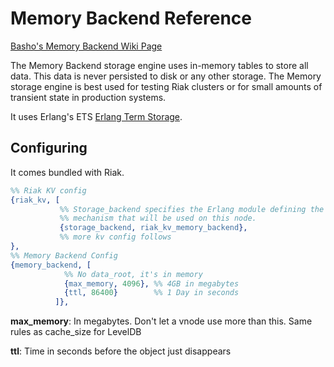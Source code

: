 # Memory Backend Reference #
[Basho's Memory Backend Wiki Page](http://wiki.basho.com/Memory.html)

The Memory Backend storage engine uses in-memory tables to store all data. This data is never persisted to disk or any other storage. The Memory storage engine is best used for testing Riak clusters or for small amounts of transient state in production systems.

It uses Erlang's ETS [Erlang Term Storage](http://www.erlang.org/doc/man/ets.html).

## Configuring ##
It comes bundled with Riak.

```erlang
%% Riak KV config
{riak_kv, [
           %% Storage_backend specifies the Erlang module defining the storage
           %% mechanism that will be used on this node.
           {storage_backend, riak_kv_memory_backend},
           %% more kv config follows
},
%% Memory Backend Config
{memory_backend, [
            %% No data_root, it's in memory
            {max_memory, 4096}, %% 4GB in megabytes
            {ttl, 86400}        %% 1 Day in seconds
          ]},
```

**max\_memory**: In megabytes. Don't let a vnode use more than this. Same rules as cache_size for LevelDB

**ttl**: Time in seconds before the object just disappears

